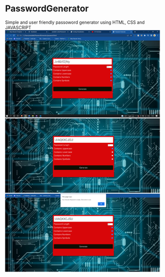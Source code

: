 # PasswordGenerator
Simple and user friendly passoword generator using HTML, CSS and JAVASCRIPT
<img src="img1.png"> <br/>
<img src="img2.png"> <br/>
<img src="img3.png"> <br/>
